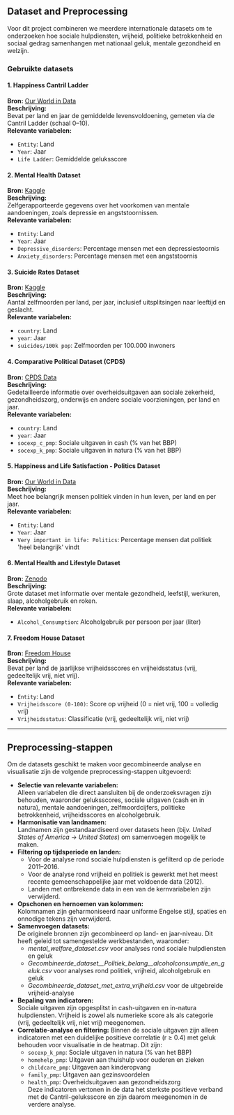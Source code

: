 ## Dataset and Preprocessing
Voor dit project combineren we meerdere internationale datasets om te onderzoeken hoe sociale hulpdiensten, vrijheid, politieke betrokkenheid en sociaal gedrag samenhangen met nationaal geluk, mentale gezondheid en welzijn.

### Gebruikte datasets
#### 1. Happiness Cantril Ladder  
**Bron:** [Our World in Data](https://ourworldindata.org/grapher/happiness-cantril-ladder)  
**Beschrijving:**  
Bevat per land en jaar de gemiddelde levensvoldoening, gemeten via de Cantril Ladder (schaal 0–10).  
**Relevante variabelen:**  
- `Entity`: Land  
- `Year`: Jaar  
- `Life Ladder`: Gemiddelde geluksscore  

#### 2. Mental Health Dataset  
**Bron:** [Kaggle](https://www.kaggle.com/datasets/imtkaggleteam/mental-health)  
**Beschrijving:**  
Zelfgerapporteerde gegevens over het voorkomen van mentale aandoeningen, zoals depressie en angststoornissen.  
**Relevante variabelen:**  
- `Entity`: Land  
- `Year`: Jaar  
- `Depressive_disorders`: Percentage mensen met een depressiestoornis  
- `Anxiety_disorders`: Percentage mensen met een angststoornis  

#### 3. Suicide Rates Dataset  
**Bron:** [Kaggle](https://www.kaggle.com/code/lmorgan95/r-suicide-rates-in-depth-stats-insights/input)  
**Beschrijving:**  
Aantal zelfmoorden per land, per jaar, inclusief uitsplitsingen naar leeftijd en geslacht.  
**Relevante variabelen:**  
- `country`: Land  
- `year`: Jaar  
- `suicides/100k pop`: Zelfmoorden per 100.000 inwoners  

#### 4. Comparative Political Dataset (CPDS)  
**Bron:** [CPDS Data](https://cpds-data.org/data/)  
**Beschrijving:**  
Gedetailleerde informatie over overheidsuitgaven aan sociale zekerheid, gezondheidszorg, onderwijs en andere sociale voorzieningen, per land en jaar.  
**Relevante variabelen:**  
- `country`: Land  
- `year`: Jaar  
- `socexp_c_pmp`: Sociale uitgaven in cash (% van het BBP)  
- `socexp_k_pmp`: Sociale uitgaven in natura (% van het BBP)  

#### 5. Happiness and Life Satisfaction - Politics Dataset  
**Bron:** [Our World in Data](https://ourworldindata.org/happiness-and-life-satisfaction)  
**Beschrijving:**  
Meet hoe belangrijk mensen politiek vinden in hun leven, per land en per jaar.  
**Relevante variabelen:**  
- `Entity`: Land  
- `Year`: Jaar  
- `Very important in life: Politics`: Percentage mensen dat politiek 'heel belangrijk' vindt  

#### 6. Mental Health and Lifestyle Dataset  
**Bron:** [Zenodo](https://zenodo.org/records/14838680)  
**Beschrijving:**  
Grote dataset met informatie over mentale gezondheid, leefstijl, werkuren, slaap, alcoholgebruik en roken.  
**Relevante variabelen:**  
- `Alcohol_Consumption`: Alcoholgebruik per persoon per jaar (liter)  

#### 7. Freedom House Dataset  
**Bron:** [Freedom House](https://freedomhouse.org/report/freedom-world)  
**Beschrijving:**  
Bevat per land de jaarlijkse vrijheidsscores en vrijheidsstatus (vrij, gedeeltelijk vrij, niet vrij).  
**Relevante variabelen:**  
- `Entity`: Land  
- `Vrijheidsscore (0-100)`: Score op vrijheid (0 = niet vrij, 100 = volledig vrij)  
- `Vrijheidsstatus`: Classificatie (vrij, gedeeltelijk vrij, niet vrij)  

---

## Preprocessing-stappen
Om de datasets geschikt te maken voor gecombineerde analyse en visualisatie zijn de volgende preprocessing-stappen uitgevoerd:

- **Selectie van relevante variabelen:**  
  Alleen variabelen die direct aansluiten bij de onderzoeksvragen zijn behouden, waaronder geluksscores, sociale uitgaven (cash en in natura), mentale aandoeningen, zelfmoordcijfers, politieke betrokkenheid, vrijheidsscores en alcoholgebruik.
- **Harmonisatie van landnamen:**  
  Landnamen zijn gestandaardiseerd over datasets heen (bijv. *United States of America* → *United States*) om samenvoegen mogelijk te maken.
- **Filtering op tijdsperiode en landen:**  
  - Voor de analyse rond sociale hulpdiensten is gefilterd op de periode 2011–2016.  
  - Voor de analyse rond vrijheid en politiek is gewerkt met het meest recente gemeenschappelijke jaar met voldoende data (2012).  
  - Landen met ontbrekende data in een van de kernvariabelen zijn verwijderd.
- **Opschonen en hernoemen van kolommen:**  
  Kolomnamen zijn geharmoniseerd naar uniforme Engelse stijl, spaties en onnodige tekens zijn verwijderd.
- **Samenvoegen datasets:**  
  De originele bronnen zijn gecombineerd op land- en jaar-niveau. Dit heeft geleid tot samengestelde werkbestanden, waaronder:  
  - *mental_welfare_dataset.csv* voor analyses rond sociale hulpdiensten en geluk  
  - *Gecombineerde_dataset__Politiek_belang__alcoholconsumptie_en_geluk.csv* voor analyses rond politiek, vrijheid, alcoholgebruik en geluk  
  - *Gecombineerde_dataset_met_extra_vrijheid.csv* voor de uitgebreide vrijheid-analyse  
- **Bepaling van indicatoren:**  
  Sociale uitgaven zijn opgesplitst in cash-uitgaven en in-natura hulpdiensten. Vrijheid is zowel als numerieke score als als categorie (vrij, gedeeltelijk vrij, niet vrij) meegenomen.
- **Correlatie-analyse en filtering:** 
  Binnen de sociale uitgaven zijn alleen indicatoren met een duidelijke positieve correlatie (r ≥ 0.4) met geluk behouden voor visualisatie in de heatmap. Dit zijn:
    - `socexp_k_pmp`: Sociale uitgaven in natura (% van het BBP)  
    - `homehelp_pmp`: Uitgaven aan thuishulp voor ouderen en zieken  
    - `childcare_pmp`: Uitgaven aan kinderopvang  
    - `family_pmp`: Uitgaven aan gezinsvoordelen  
    - `health_pmp`: Overheidsuitgaven aan gezondheidszorg  
    Deze indicatoren vertonen in de data het sterkste positieve verband met de Cantril-geluksscore en zijn daarom meegenomen in de verdere analyse.
